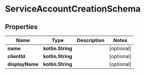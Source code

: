 
# ServiceAccountCreationSchema

## Properties
Name | Type | Description | Notes
------------ | ------------- | ------------- | -------------
**name** | **kotlin.String** |  |  [optional]
**clientId** | **kotlin.String** |  |  [optional]
**displayName** | **kotlin.String** |  |  [optional]



